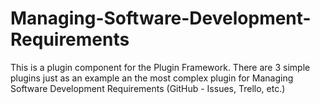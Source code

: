 # Managing-Software-Development-Requirements
This is a plugin component for the Plugin Framework. There are 3 simple plugins just as an example an the most complex plugin for Managing Software Development Requirements (GitHub - Issues, Trello, etc.)
